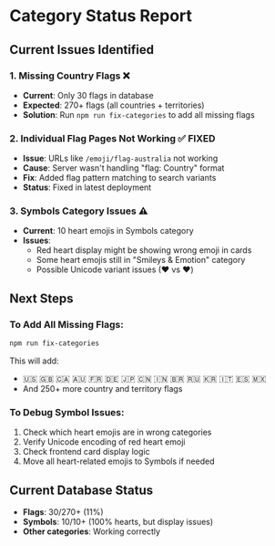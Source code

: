 # Category Status Report

## Current Issues Identified

### 1. Missing Country Flags ❌
- **Current**: Only 30 flags in database
- **Expected**: 270+ flags (all countries + territories)
- **Solution**: Run `npm run fix-categories` to add all missing flags

### 2. Individual Flag Pages Not Working ✅ FIXED
- **Issue**: URLs like `/emoji/flag-australia` not working
- **Cause**: Server wasn't handling "flag: Country" format
- **Fix**: Added flag pattern matching to search variants
- **Status**: Fixed in latest deployment

### 3. Symbols Category Issues ⚠️
- **Current**: 10 heart emojis in Symbols category
- **Issues**: 
  - Red heart display might be showing wrong emoji in cards
  - Some heart emojis still in "Smileys & Emotion" category
  - Possible Unicode variant issues (❤ vs ❤️)

## Next Steps

### To Add All Missing Flags:
```bash
npm run fix-categories
```

This will add:
- 🇺🇸 🇬🇧 🇨🇦 🇦🇺 🇫🇷 🇩🇪 🇯🇵 🇨🇳 🇮🇳 🇧🇷 🇷🇺 🇰🇷 🇮🇹 🇪🇸 🇲🇽
- And 250+ more country and territory flags

### To Debug Symbol Issues:
1. Check which heart emojis are in wrong categories
2. Verify Unicode encoding of red heart emoji
3. Check frontend card display logic
4. Move all heart-related emojis to Symbols if needed

## Current Database Status
- **Flags**: 30/270+ (11%)
- **Symbols**: 10/10+ (100% hearts, but display issues)
- **Other categories**: Working correctly
